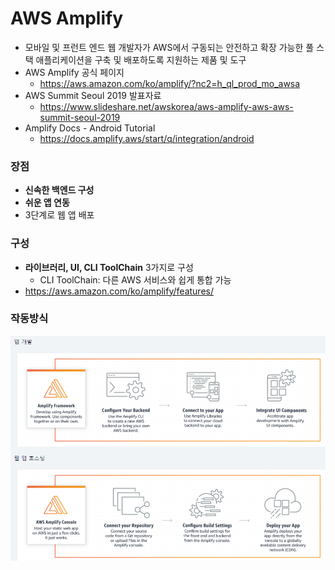 # AWS Amplify

- 모바일 및 프런트 엔드 웹 개발자가 AWS에서 구동되는 안전하고 확장 가능한 풀 스택 애플리케이션을 구축 및 배포하도록 지원하는 제품 및 도구
- AWS Amplify 공식 페이지
  - https://aws.amazon.com/ko/amplify/?nc2=h_ql_prod_mo_awsa
- AWS Summit Seoul 2019 발표자료
  - https://www.slideshare.net/awskorea/aws-amplify-aws-aws-summit-seoul-2019
- Amplify Docs - Android Tutorial
  - https://docs.amplify.aws/start/q/integration/android



### 장점

- **신속한 백엔드 구성**
- **쉬운 앱 연동**
- 3단계로  웹 앱 배포



### 구성

- **라이브러리, UI, CLI ToolChain** 3가지로 구성
  - CLI ToolChain: 다른 AWS 서비스와 쉽게 통합 가능
- https://aws.amazon.com/ko/amplify/features/



### 작동방식

 <img src="..\..\img\image-20201123014805830.png" alt="image-20201123014805830" style="zoom:80%;" />

